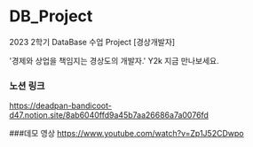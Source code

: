 # DB_Project
2023 2학기 DataBase 수업 Project [경상개발자]

'경제와 상업을 책임지는 경상도의 개발자.' 
Y2k 지금 만나보세요.

### 노션 링크
https://deadpan-bandicoot-d47.notion.site/8ab6040ffd9a45b7aa26686a7a0076fd

###데모 영상
https://www.youtube.com/watch?v=Zp1J52CDwpo
